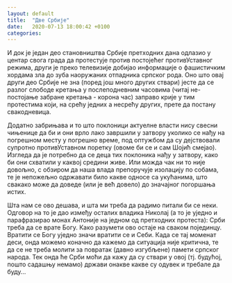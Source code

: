 ```yaml
---
layout: default
title:  "Две Србије"
date:   2020-07-13 18:00:42 +0100
categories: 
---
```


И док је један део становништва Србије претходних дана одлазио у центар свога града да протестује против постојећег противУставног режима, други је преко телевизије добијао информације о фашистичким хордама зла до зуба наоружаних отпадника српског рода. Оно што овај други део Србије не зна (поред још много других ствари) јесте да се разлог слободе кретања у послеподневним часовима (читај не-постојање забране кретања - корона час) заправо крије у тим протестима који, на срећу једних а несрећу других, прете да постану свакодневица.

Додатно забрињава и то што поклоници актуелне власти нису свесни чињенице да би и они врло лако завршили у затвору уколико се нађу на погрешном месту у погрешно време, под оптужбом да су дејствовали супротно противУставном поретку (овоме би се и сам Шојић смејао). Изгледа да је потребно да се деца тих поклоника нађу у затвору, како би они схватили у каквој средини живе. Или можда чак ни то није довољно, с обзиром да наша влада препоручује изолацију по собама, те је непожељно одржавати било какве односе са укућанима, што свакако може да доведе (или је већ довело) до значајног погоршања истих.

Шта нам се ово дешава, и шта ми треба да радимо питали би се неки. Одговор на то је дао између осталих владика Николај (а то је уједно и парафразирао монах Антоније на једном од претходних протеста): Срби треба да се врате Богу. Како разумети ово остаје на сваком појединцу. Вратити се Богу уједно значи вратити се и Себи. Када се тај моменат деси, онда можемо коначно да кажемо да ситуација није критична, те да се не треба молити за повратак (давно изгубљене) памети српског народа. Тек онда ће Срби моћи да кажу да су ствари у овој (тј. будућој, пошто садашњу немамо) држави онакве какве су одувек и требале да буду…